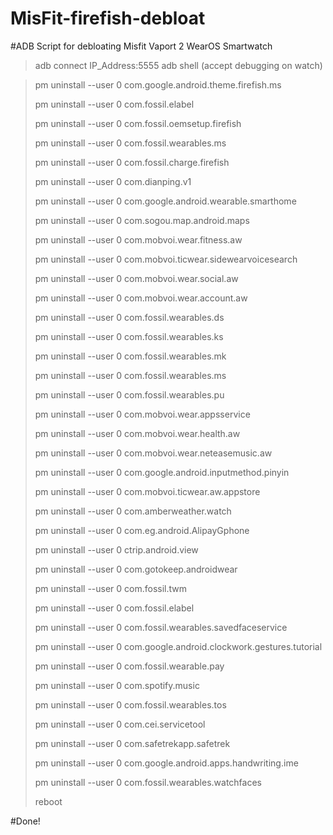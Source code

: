 # MisFit-firefish-debloat
#ADB Script for debloating Misfit Vaport 2 WearOS Smartwatch

>adb connect IP_Address:5555
>adb shell 
>(accept debugging on watch)

>pm uninstall --user 0 com.google.android.theme.firefish.ms 
>
>pm uninstall --user 0 com.fossil.elabel
>
>pm uninstall --user 0 com.fossil.oemsetup.firefish
>
>pm uninstall --user 0 com.fossil.wearables.ms
>
>pm uninstall --user 0 com.fossil.charge.firefish
>
>pm uninstall --user 0 com.dianping.v1   
>
>pm uninstall --user 0 com.google.android.wearable.smarthome
>
>pm uninstall --user 0 com.sogou.map.android.maps
>
>pm uninstall --user 0 com.mobvoi.wear.fitness.aw
>
>pm uninstall --user 0 com.mobvoi.ticwear.sidewearvoicesearch
>
>pm uninstall --user 0 com.mobvoi.wear.social.aw
>
>pm uninstall --user 0 com.mobvoi.wear.account.aw
>
>pm uninstall --user 0 com.fossil.wearables.ds
>
>pm uninstall --user 0 com.fossil.wearables.ks
>
>pm uninstall --user 0 com.fossil.wearables.mk
>
>pm uninstall --user 0 com.fossil.wearables.ms
>
>pm uninstall --user 0 com.fossil.wearables.pu
>
>pm uninstall --user 0 com.mobvoi.wear.appsservice
>
>pm uninstall --user 0 com.mobvoi.wear.health.aw
>
>pm uninstall --user 0 com.mobvoi.wear.neteasemusic.aw
>
>pm uninstall --user 0 com.google.android.inputmethod.pinyin
>
>pm uninstall --user 0 com.mobvoi.ticwear.aw.appstore
>
>pm uninstall --user 0 com.amberweather.watch
>
>pm uninstall --user 0 com.eg.android.AlipayGphone
>
>pm uninstall --user 0 ctrip.android.view
>
>pm uninstall --user 0 com.gotokeep.androidwear
>
>pm uninstall --user 0 com.fossil.twm
>
>pm uninstall --user 0 com.fossil.elabel
>
>pm uninstall --user 0 com.fossil.wearables.savedfaceservice
>
>pm uninstall --user 0 com.google.android.clockwork.gestures.tutorial
>
>pm uninstall --user 0 com.fossil.wearable.pay
>
>pm uninstall --user 0 com.spotify.music
>
>pm uninstall --user 0 com.fossil.wearables.tos
>
>pm uninstall --user 0 com.cei.servicetool
>
>pm uninstall --user 0 com.safetrekapp.safetrek
>
>pm uninstall --user 0 com.google.android.apps.handwriting.ime
>
>pm uninstall --user 0 com.fossil.wearables.watchfaces
>
>reboot
>

#Done!
